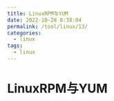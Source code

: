 ```yaml
---
title: LinuxRPM与YUM
date: 2022-10-28 8:38:04
permalink: /tool/linux/13/
categories:
  - linux
tags:
  - linux
---
```


# LinuxRPM与YUM